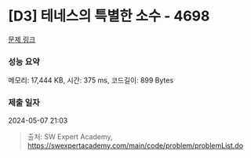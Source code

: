 # [D3] 테네스의 특별한 소수 - 4698 

[문제 링크](https://swexpertacademy.com/main/code/problem/problemDetail.do?contestProbId=AWRuoqCKkE0DFAXt) 

### 성능 요약

메모리: 17,444 KB, 시간: 375 ms, 코드길이: 899 Bytes

### 제출 일자

2024-05-07 21:03



> 출처: SW Expert Academy, https://swexpertacademy.com/main/code/problem/problemList.do